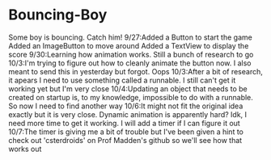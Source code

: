 # Bouncing-Boy
Some boy is bouncing. Catch him!
9/27:Added a Button to start the game
Added an ImageButton to move around
Added a TextView to display the score
9/30:Learning how animation works. Still a bunch of research to go
10/3:I'm trying to figure out how to cleanly animate the button now. I also meant to send this in yesterday but forgot. Oops
10/3:After a bit of research, it apears I need to use something called a runnable. I still can't get it working yet but I'm very close
10/4:Updating an object that needs to be created on startup is, to my knowledge, impossible to do with a runnable. So now I need to find another way
10/6:It might not fit the original idea exactly but it is very close. Dynamic animation is apparently hard? Idk, I need more time to get it working. I will add a timer if I can figure it out
10/7:The timer is giving me a bit of trouble but I've been given a hint to check out 'csterdroids' on Prof Madden's github so we'll see how that works out
